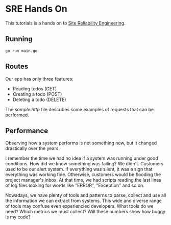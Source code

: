 # SRE Hands On

This tutorials is a hands on to [Site Reliability Engineering](https://en.wikipedia.org/wiki/Site_reliability_engineering).

## Running

```
go run main.go
```

## Routes

Our app has only three features:

* Reading todos (GET)
* Creating a todo (POST)
* Deleting a todo (DELETE)

The _sample.http_ file describes some examples of requests that can be performed.

## Performance

Observing how a system performs is not something new, but it changed drastically over the years.

I remember the time we had no idea if a system was running under good conditions. How did we know something was failing? We didn't. Customers used to be our alert system. If everything was silent, it was a sign that everything was working fine. Otherwise, customers would be flooding the project manager's inbox. At that time, we had scripts reading the last lines of log files looking for words like "ERROR", "Exception" and so on.

Nowadays, we have plenty of tools and patterns to parse, collect and use all the information we can extract from systems. This wide and diverse range of tools may confuse even experiencied developers. What tools do we need? Which metrics we must collect? Will these numbers show how buggy is my code?
